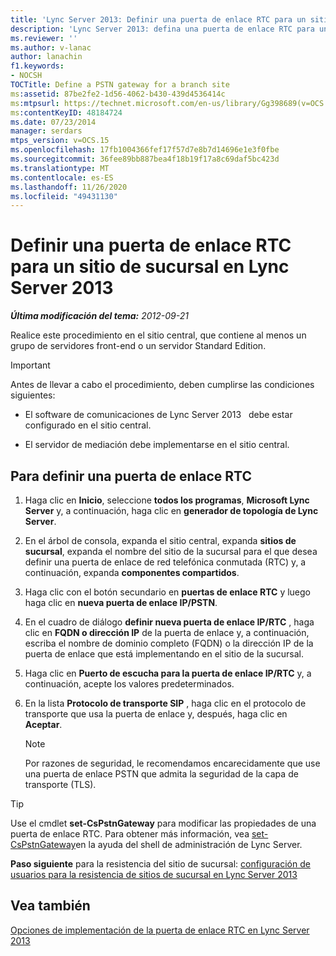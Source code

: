 ```yaml
---
title: 'Lync Server 2013: Definir una puerta de enlace RTC para un sitio de sucursal'
description: 'Lync Server 2013: defina una puerta de enlace RTC para un sitio de sucursal.'
ms.reviewer: ''
ms.author: v-lanac
author: lanachin
f1.keywords:
- NOCSH
TOCTitle: Define a PSTN gateway for a branch site
ms:assetid: 87be2fe2-1d56-4062-b430-439d4536414c
ms:mtpsurl: https://technet.microsoft.com/en-us/library/Gg398689(v=OCS.15)
ms:contentKeyID: 48184724
ms.date: 07/23/2014
manager: serdars
mtps_version: v=OCS.15
ms.openlocfilehash: 17fb1004366fef17f57d7e8b7d14696e1e3f0fbe
ms.sourcegitcommit: 36fee89bb887bea4f18b19f17a8c69daf5bc423d
ms.translationtype: MT
ms.contentlocale: es-ES
ms.lasthandoff: 11/26/2020
ms.locfileid: "49431130"
---
```

# <a name="define-a-pstn-gateway-for-a-branch-site-in-lync-server-2013"></a>Definir una puerta de enlace RTC para un sitio de sucursal en Lync Server 2013

<div data-xmlns="http://www.w3.org/1999/xhtml">

<div class="topic" data-xmlns="http://www.w3.org/1999/xhtml" data-msxsl="urn:schemas-microsoft-com:xslt" data-cs="https://msdn.microsoft.com/">

<div data-asp="https://msdn2.microsoft.com/asp">



</div>

<div id="mainSection">

<div id="mainBody">

<span> </span>

_**Última modificación del tema:** 2012-09-21_

Realice este procedimiento en el sitio central, que contiene al menos un grupo de servidores front-end o un servidor Standard Edition.

<div>


> [!IMPORTANT]  
> Antes de llevar a cabo el procedimiento, deben cumplirse las condiciones siguientes: 
> <UL>
> <LI>
> <P>El software de comunicaciones de Lync Server 2013 &nbsp; debe estar configurado en el sitio central.</P>
> <LI>
> <P>El servidor de mediación debe implementarse en el sitio central.</P></LI></UL>



</div>

<div>

## <a name="to-define-a-pstn-gateway"></a>Para definir una puerta de enlace RTC

1.  Haga clic en **Inicio**, seleccione **todos los programas**, **Microsoft Lync Server** y, a continuación, haga clic en **generador de topología de Lync Server**.

2.  En el árbol de consola, expanda el sitio central, expanda **sitios de sucursal**, expanda el nombre del sitio de la sucursal para el que desea definir una puerta de enlace de red telefónica conmutada (RTC) y, a continuación, expanda **componentes compartidos**.

3.  Haga clic con el botón secundario en **puertas de enlace RTC** y luego haga clic en **nueva puerta de enlace IP/PSTN**.

4.  En el cuadro de diálogo **definir nueva puerta de enlace IP/RTC** , haga clic en **FQDN o dirección IP** de la puerta de enlace y, a continuación, escriba el nombre de dominio completo (FQDN) o la dirección IP de la puerta de enlace que está implementando en el sitio de la sucursal.

5.  Haga clic en **Puerto de escucha para la puerta de enlace IP/RTC** y, a continuación, acepte los valores predeterminados.

6.  En la lista **Protocolo de transporte SIP** , haga clic en el protocolo de transporte que usa la puerta de enlace y, después, haga clic en **Aceptar**.
    
    <div>
    

    > [!NOTE]  
    > Por razones de seguridad, le recomendamos encarecidamente que use una puerta de enlace PSTN que admita la seguridad de la capa de transporte (TLS).

    
    </div>

<div>


> [!TIP]  
> Use el cmdlet <STRONG>set-CsPstnGateway</STRONG> para modificar las propiedades de una puerta de enlace RTC. Para obtener más información, vea <A href="https://docs.microsoft.com/powershell/module/skype/Set-CsPstnGateway">set-CsPstnGateway</A>en la ayuda del shell de administración de Lync Server.



</div>

**Paso siguiente** para la resistencia del sitio de sucursal: [configuración de usuarios para la resistencia de sitios de sucursal en Lync Server 2013](lync-server-2013-configuring-users-for-branch-site-resiliency.md)

</div>

<div>

## <a name="see-also"></a>Vea también


[Opciones de implementación de la puerta de enlace RTC en Lync Server 2013](lync-server-2013-pstn-gateway-deployment-options.md)  
  

</div>

</div>

<span> </span>

</div>

</div>

</div>

